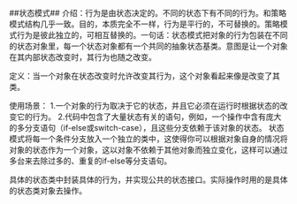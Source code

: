 ##状态模式##
介绍：行为是由状态决定的。不同的状态下有不同的行为。和策略模式结构几乎一致。目的，本质完全不一样，行为是平行的，不可替换的。策略模式行为是彼此独立的，可相互替换的。一句话：状态模式把对象的行为包装在不同的状态对象里，每一个状态对象都有一个共同的抽象状态基类。意图是让一个对象在其内部状态改变时，其行为也随之改变。

定义：当一个对象在状态改变时允许改变其行为，这个对象看起来像是改变了其类。

使用场景：
1.一个对象的行为取决于它的状态，并且它必须在运行时根据状态的改变它的行为。
2.代码中包含了大量状态有关的语句，例如，一个操作中含有庞大的多分支语句（if-else或switch-case），且这些分支依赖于该对象的状态。
状态模式将每一个条件分支放入一个独立的类中，这使得你可以根据对象自身的情况将对象的状态作为一个对象，这以对象不依赖于其他对象而独立变化，这样可以通过多台来去除过多的、重复的if-else等分支语句。

具体的状态类中封装具体的行为，并实现公共的状态接口。实际操作时用的是具体的状态类对象去操作。